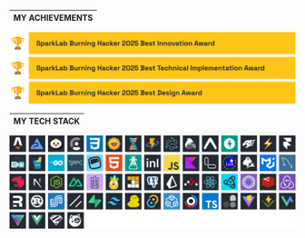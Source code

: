 | MY ACHIEVEMENTS |
| :-------------- |

[![My Achievements](./images/achievements.svg)](https://sparklab.city/)

| MY TECH STACK |
| :------------ |

[![My Tech Stack](./images/tech-stack.svg)](https://github.com/Artist-MOBAI/MOBAIcons)
